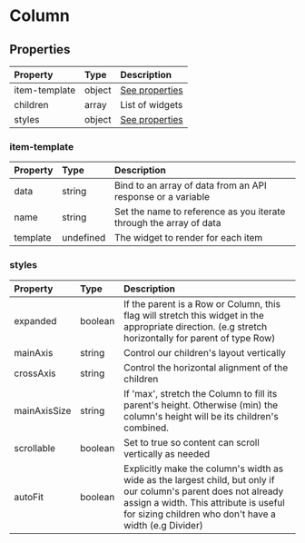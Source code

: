 # Column

## Properties

| Property      | Type   | Description                      |
| :------------ | :----- | :------------------------------- |
| item-template | object | [See properties](#item-template) |
| children      | array  | List of widgets                  |
| styles        | object | [See properties](#styles)        |

### item-template

| Property | Type      | Description                                                        |
| :------- | :-------- | :----------------------------------------------------------------- |
| data     | string    | Bind to an array of data from an API response or a variable        |
| name     | string    | Set the name to reference as you iterate through the array of data |
| template | undefined | The widget to render for each item                                 |

### styles

| Property     | Type    | Description                                                                                                                                                                                                         |
| :----------- | :------ | :------------------------------------------------------------------------------------------------------------------------------------------------------------------------------------------------------------------ |
| expanded     | boolean | If the parent is a Row or Column, this flag will stretch this widget in the appropriate direction. (e.g stretch horizontally for parent of type Row)                                                                |
| mainAxis     | string  | Control our children's layout vertically                                                                                                                                                                            |
| crossAxis    | string  | Control the horizontal alignment of the children                                                                                                                                                                    |
| mainAxisSize | string  | If 'max', stretch the Column to fill its parent's height. Otherwise (min) the column's height will be its children's combined.                                                                                      |
| scrollable   | boolean | Set to true so content can scroll vertically as needed                                                                                                                                                              |
| autoFit      | boolean | Explicitly make the column's width as wide as the largest child, but only if our column's parent does not already assign a width. This attribute is useful for sizing children who don't have a width (e.g Divider) |
